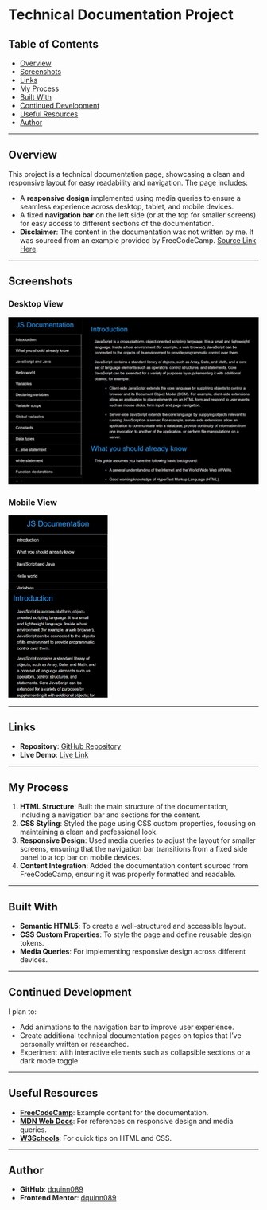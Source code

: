 # Technical Documentation Project

## Table of Contents

- [Overview](#overview)
- [Screenshots](#screenshots)
- [Links](#links)
- [My Process](#my-process)
- [Built With](#built-with)
- [Continued Development](#continued-development)
- [Useful Resources](#useful-resources)
- [Author](#author)

---

## Overview

This project is a technical documentation page, showcasing a clean and responsive layout for easy readability and navigation. The page includes:

- A **responsive design** implemented using media queries to ensure a seamless experience across desktop, tablet, and mobile devices.
- A fixed **navigation bar** on the left side (or at the top for smaller screens) for easy access to different sections of the documentation.
- **Disclaimer**: The content in the documentation was not written by me. It was sourced from an example provided by FreeCodeCamp. [Source Link Here](https://technical-documentation-page.freecodecamp.rocks/).

---

## Screenshots

### Desktop View

<img src="screenshots/screenshot-desktop.png" alt="Desktop View" width="1200">

### Mobile View

<img src="screenshots/screenshot-mobile.png" alt="Mobile View" width="200">

---

## Links

- **Repository**: [GitHub Repository](#)
- **Live Demo**: [Live Link](#)

---

## My Process

1. **HTML Structure**: Built the main structure of the documentation, including a navigation bar and sections for the content.
2. **CSS Styling**: Styled the page using CSS custom properties, focusing on maintaining a clean and professional look.
3. **Responsive Design**: Used media queries to adjust the layout for smaller screens, ensuring that the navigation bar transitions from a fixed side panel to a top bar on mobile devices.
4. **Content Integration**: Added the documentation content sourced from FreeCodeCamp, ensuring it was properly formatted and readable.

---

## Built With

- **Semantic HTML5**: To create a well-structured and accessible layout.
- **CSS Custom Properties**: To style the page and define reusable design tokens.
- **Media Queries**: For implementing responsive design across different devices.

---

## Continued Development

I plan to:

- Add animations to the navigation bar to improve user experience.
- Create additional technical documentation pages on topics that I’ve personally written or researched.
- Experiment with interactive elements such as collapsible sections or a dark mode toggle.

---

## Useful Resources

- **[FreeCodeCamp](https://www.freecodecamp.org/)**: Example content for the documentation.
- **[MDN Web Docs](https://developer.mozilla.org/)**: For references on responsive design and media queries.
- **[W3Schools](https://www.w3schools.com/)**: For quick tips on HTML and CSS.

---

## Author

- **GitHub**: [dquinn089](#)
- **Frontend Mentor**: [dquinn089](#)
